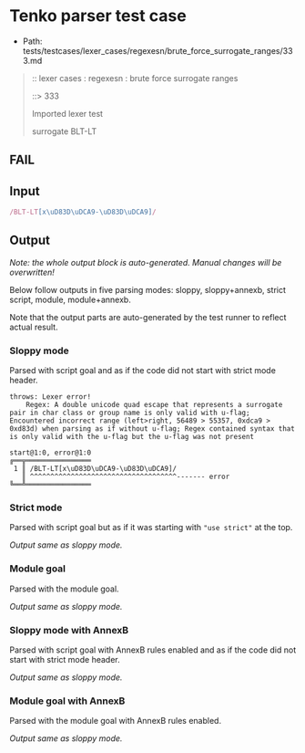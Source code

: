 # Tenko parser test case

- Path: tests/testcases/lexer_cases/regexesn/brute_force_surrogate_ranges/333.md

> :: lexer cases : regexesn : brute force surrogate ranges
>
> ::> 333
>
> Imported lexer test
>
> surrogate BLT-LT

## FAIL

## Input

`````js
/BLT-LT[x\uD83D\uDCA9-\uD83D\uDCA9]/
`````

## Output

_Note: the whole output block is auto-generated. Manual changes will be overwritten!_

Below follow outputs in five parsing modes: sloppy, sloppy+annexb, strict script, module, module+annexb.

Note that the output parts are auto-generated by the test runner to reflect actual result.

### Sloppy mode

Parsed with script goal and as if the code did not start with strict mode header.

`````
throws: Lexer error!
    Regex: A double unicode quad escape that represents a surrogate pair in char class or group name is only valid with u-flag; Encountered incorrect range (left>right, 56489 > 55357, 0xdca9 > 0xd83d) when parsing as if without u-flag; Regex contained syntax that is only valid with the u-flag but the u-flag was not present

start@1:0, error@1:0
╔══╦════════════════
 1 ║ /BLT-LT[x\uD83D\uDCA9-\uD83D\uDCA9]/
   ║ ^^^^^^^^^^^^^^^^^^^^^^^^^^^^^^^^^^^^------- error
╚══╩════════════════

`````

### Strict mode

Parsed with script goal but as if it was starting with `"use strict"` at the top.

_Output same as sloppy mode._

### Module goal

Parsed with the module goal.

_Output same as sloppy mode._

### Sloppy mode with AnnexB

Parsed with script goal with AnnexB rules enabled and as if the code did not start with strict mode header.

_Output same as sloppy mode._

### Module goal with AnnexB

Parsed with the module goal with AnnexB rules enabled.

_Output same as sloppy mode._
